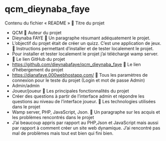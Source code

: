 # qcm_dieynaba_faye
Contenu du fichier « README »
	Titre du projet
-	QCM
	Auteur du projet
-	Dieynaba FAYE
	Un paragraphe résumant adéquatement le projet.
-	L’objectif du projet était de créer un quizz. C’est une application de jeux.
	Instructions permettant d’installer et de tester localement le projet.
-	Pour installer et tester localement le projet j’ai téléchargé wamp server.
	Le lien GitHub du projet
-	https://github.com/dieynabafaye/qcm_dieynaba_faye
	Le lien d’hébergement du projet
-	https://dianafaye.000webhostapp.com/
	Tous les paramètres de connexion pour le teste du projet (Login et mot de passe Admin)
-	Admin/admin
-	Joueur/joueur
	Les principales fonctionnalités du projet
-	Créer des questions à partir de l’interface admin et répondre les questions au niveau de l’interface joueur.
	Les technologies utilisées dans le projet
-	Wamp server, PHP, JavaScript, Json.
	Un paragraphe sur les acquis et les problèmes rencontrés dans le projet
-	J’ai beaucoup appris par rapport au PHP,Json et JavaScript mais aussi par rapport à comment créer un site web dynamique. J’ai rencontré pas mal de problèmes mais tout est bien qui fini bien. 
